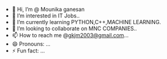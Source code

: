 - 👋 Hi, I’m @ Mounika ganesan
- 👀 I’m interested in IT Jobs..
- 🌱 I’m currently learning PYTHON,C++,MACHINE LEARNING.
- 💞️ I’m looking to collaborate on MNC COMPANIES..
- 📫 How to reach me @gkjm2003@gmail.com...
- 😄 Pronouns: ...
- ⚡ Fun fact: ...

<!---
Mounikaganesan/Mounikaganesan is a ✨ special ✨ repository because its `README.md` (this file) appears on your GitHub profile.
You can click the Preview link to take a look at your changes.
--->
